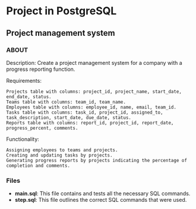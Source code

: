 # Project in PostgreSQL

## Project management system 

### ABOUT

Description: Create a project management system for a company with a progress reporting function.

Requirements:

    Projects table with columns: project_id, project_name, start_date, end_date, status.
    Teams table with columns: team_id, team_name.
    Employees table with columns: employee_id, name, email, team_id.
    Tasks table with columns: task_id, project_id, assigned_to, task_description, start_date, due_date, status.
    Reports table with columns: report_id, project_id, report_date, progress_percent, comments.

Functionality:
    
    Assigning employees to teams and projects.
    Creating and updating tasks by projects.
    Generating progress reports by projects indicating the percentage of completion and comments.

### Files

- **main.sql**: This file contains and tests all the necessary SQL commands.
- **step.sql**: This file outlines the correct SQL commands that were used.
